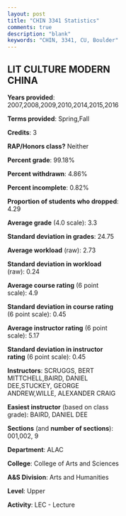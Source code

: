 ```yaml
---
layout: post
title: "CHIN 3341 Statistics"
comments: true
description: "blank"
keywords: "CHIN, 3341, CU, Boulder"
--- 
```

<head>
<script src="https://ajax.googleapis.com/ajax/libs/jquery/2.1.3/jquery.min.js"></script>
<script src="https://dl.dropboxusercontent.com/s/pc42nxpaw1ea4o9/highcharts.js?dl=0"></script>
<!-- <script src="../assets/js/highcharts.js"></script> -->
<style type="text/css">@font-face {
	font-family: "Bebas Neue";
	src: url(https://www.filehosting.org/file/details/544349/BebasNeue%20Regular.otf) format("opentype");
	}
	h1.Bebas { 
		font-family: "Bebas Neue", Verdana, Tahoma;
	}
</style>
</head>
<body>
	<div id="container" style="float: right; width: 45%; height: 88%; margin-left: 2.5%; margin-right: 2.5%;"></div>
	<script language="JavaScript">
		$(document).ready(function() {
		var chart = {type: 'column'};
		var title = {text: 'Grade Distribution'};
		var xAxis = {categories: ['A','B','C','D','F'],crosshair: true};
		var yAxis = {min: 0,title: {text: 'Percentage'}};
		var tooltip = {headerFormat: '<center><b><span style="font-size:20px">{point.key}</span></b></center>',
		               pointFormat: '<td style="padding:0"><b>{point.y:.1f}%</b></td>',
		               footerFormat: '</table>',shared: true,useHTML: true};
		var plotOptions = {column: {pointPadding: 0.0,borderWidth: 0}};  
		var credits = {enabled: false};var series= [{name: 'Percent',data: [51.13,36.09,10.15,0.38,2.26,]}];
		var json = {};
		json.chart = chart;
		json.title = title;
		json.tooltip = tooltip;
		json.xAxis = xAxis;
		json.yAxis = yAxis;  
		json.series = series;
		json.plotOptions = plotOptions;  
		json.credits = credits;
		$('#container').highcharts(json);
	});
	</script>
</body>
			   
## LIT CULTURE MODERN CHINA

**Years provided**: 2007,2008,2009,2010,2014,2015,2016

**Terms provided**: Spring,Fall

**Credits**: 3

**RAP/Honors class?** Neither

**Percent grade**: 99.18%

**Percent withdrawn**: 4.86%

**Percent incomplete**: 0.82%

**Proportion of students who dropped**: 4.29

**Average grade** (4.0 scale): 3.3

**Standard deviation in grades**: 24.75

**Average workload** (raw): 2.73

**Standard deviation in workload** (raw): 0.24

**Average course rating** (6 point scale): 4.9

**Standard deviation in course rating** (6 point scale): 0.45

**Average instructor rating** (6 point scale): 5.17

**Standard deviation in instructor rating** (6 point scale): 0.45

**Instructors**: SCRUGGS, BERT MITTCHELL,BAIRD, DANIEL DEE,STUCKEY, GEORGE ANDREW,WILLE, ALEXANDER CRAIG

**Easiest instructor** (based on class grade): BAIRD, DANIEL DEE

**Sections** (and **number of sections**): 001,002, 9

**Department**: ALAC

**College**: College of Arts and Sciences

**A&S Division**: Arts and Humanities

**Level**: Upper

**Activity**: LEC - Lecture